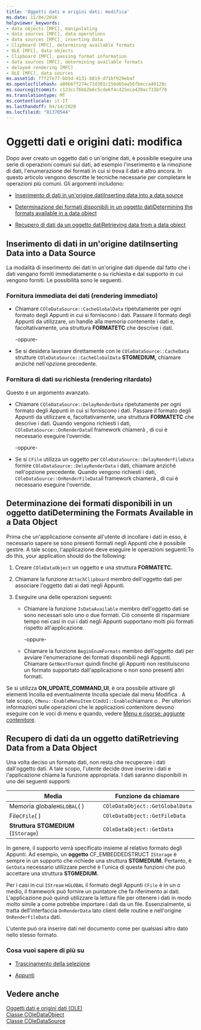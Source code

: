 ```yaml
---
title: 'Oggetti dati e origini dati: modifica'
ms.date: 11/04/2016
helpviewer_keywords:
- data objects [MFC], manipulating
- data sources [MFC], data operations
- data sources [MFC], inserting data
- Clipboard [MFC], determining available formats
- OLE [MFC], data objects
- Clipboard [MFC], passing format information
- data sources [MFC], determining available formats
- delayed rendering [MFC]
- OLE [MFC], data sources
ms.assetid: f7f27e77-bb5d-4131-b819-d71bf929ebaf
ms.openlocfilehash: a08b6ff274c73d301c156d65aa56fbecca49128c
ms.sourcegitcommit: c123cc76bb2b6c5cde6f4c425ece420ac733bf70
ms.translationtype: MT
ms.contentlocale: it-IT
ms.lasthandoff: 04/14/2020
ms.locfileid: "81370544"
---
```

# <a name="data-objects-and-data-sources-manipulation"></a>Oggetti dati e origini dati: modifica

Dopo aver creato un oggetto dati o un'origine dati, è possibile eseguire una serie di operazioni comuni sui dati, ad esempio l'inserimento e la rimozione di dati, l'enumerazione dei formati in cui si trova il dati e altro ancora. In questo articolo vengono descritte le tecniche necessarie per completare le operazioni più comuni. Gli argomenti includono:

- [Inserimento di dati in un'origine datiInserting data into a data source](#_core_inserting_data_into_a_data_source)

- [Determinazione dei formati disponibili in un oggetto datiDetermining the formats available in a data object](#_core_determining_the_formats_available_in_a_data_object)

- [Recupero di dati da un oggetto datiRetrieving data from a data object](#_core_retrieving_data_from_a_data_object)

## <a name="inserting-data-into-a-data-source"></a><a name="_core_inserting_data_into_a_data_source"></a>Inserimento di dati in un'origine datiInserting Data into a Data Source

La modalità di inserimento dei dati in un'origine dati dipende dal fatto che i dati vengano forniti immediatamente o su richiesta e dal supporto in cui vengono forniti. Le possibilità sono le seguenti.

### <a name="supplying-data-immediately-immediate-rendering"></a>Fornitura immediata dei dati (rendering immediato)

- Chiamare `COleDataSource::CacheGlobalData` ripetutamente per ogni formato degli Appunti in cui si forniscono i dati. Passare il formato degli Appunti da utilizzare, un handle alla memoria contenente i dati e, facoltativamente, una struttura **FORMATETC** che descrive i dati.

     -oppure-

- Se si desidera lavorare direttamente con le `COleDataSource::CacheData` strutture `COleDataSource::CacheGlobalData` **STGMEDIUM,** chiamare anziché nell'opzione precedente.

### <a name="supplying-data-on-demand-delayed-rendering"></a>Fornitura di dati su richiesta (rendering ritardato)

Questo è un argomento avanzato.

- Chiamare `COleDataSource::DelayRenderData` ripetutamente per ogni formato degli Appunti in cui si forniscono i dati. Passare il formato degli Appunti da utilizzare e, facoltativamente, una struttura **FORMATETC** che descrive i dati. Quando vengono richiesti i dati, `COleDataSource::OnRenderData`il framework chiamerà , di cui è necessario eseguire l'override.

     -oppure-

- Se si `CFile` utilizza un oggetto per `COleDataSource::DelayRenderFileData` fornire `COleDataSource::DelayRenderData` i dati, chiamare anziché nell'opzione precedente. Quando vengono richiesti i dati, `COleDataSource::OnRenderFileData`il framework chiamerà , di cui è necessario eseguire l'override.

## <a name="determining-the-formats-available-in-a-data-object"></a><a name="_core_determining_the_formats_available_in_a_data_object"></a>Determinazione dei formati disponibili in un oggetto datiDetermining the Formats Available in a Data Object

Prima che un'applicazione consente all'utente di incollare i dati in esso, è necessario sapere se sono presenti formati negli Appunti che è possibile gestire. A tale scopo, l'applicazione deve eseguire le operazioni seguenti:To do this, your application should do the following:

1. Creare `COleDataObject` un oggetto e una struttura **FORMATETC.**

1. Chiamare la funzione `AttachClipboard` membro dell'oggetto dati per associare l'oggetto dati ai dati negli Appunti.

1. Eseguire una delle operazioni seguenti:

   - Chiamare la funzione `IsDataAvailable` membro dell'oggetto dati se sono necessari solo uno o due formati. Ciò consente di risparmiare tempo nei casi in cui i dati negli Appunti supportano molti più formati rispetto all'applicazione.

     \-oppure-

   - Chiamare la funzione `BeginEnumFormats` membro dell'oggetto dati per avviare l'enumerazione dei formati disponibili negli Appunti. Chiamare `GetNextFormat` quindi finché gli Appunti non restituiscono un formato supportato dall'applicazione o non sono presenti altri formati.

Se si utilizza **ON_UPDATE_COMMAND_UI**, è ora possibile attivare gli elementi Incolla ed eventualmente Incolla speciale dal menu Modifica . A tale scopo, `CMenu::EnableMenuItem` `CCmdUI::Enable`chiamare o . Per ulteriori informazioni sulle operazioni che le applicazioni contenitore devono eseguire con le voci di menu e quando, vedere [Menu e risorse: aggiunte contenitore](../mfc/menus-and-resources-container-additions.md).

## <a name="retrieving-data-from-a-data-object"></a><a name="_core_retrieving_data_from_a_data_object"></a>Recupero di dati da un oggetto datiRetrieving Data from a Data Object

Una volta deciso un formato dati, non resta che recuperare i dati dall'oggetto dati. A tale scopo, l'utente decide dove inserire i dati e l'applicazione chiama la funzione appropriata. I dati saranno disponibili in uno dei seguenti supporti:

|Media|Funzione da chiamare|
|------------|----------------------|
|Memoria globale`HGLOBAL`( )|`COleDataObject::GetGlobalData`|
|File`CFile`( )|`COleDataObject::GetFileData`|
|**Struttura STGMEDIUM** (`IStorage`)|`COleDataObject::GetData`|

In genere, il supporto verrà specificato insieme al relativo formato degli Appunti. Ad esempio, un **oggetto** CF_EMBEDDEDSTRUCT `IStorage` è sempre in un supporto che richiede una struttura **STGMEDIUM.** Pertanto, è `GetData` necessario utilizzare perché è l'unica di queste funzioni che può accettare una struttura **STGMEDIUM.**

Per i casi in cui `IStream` `HGLOBAL` il formato degli Appunti `CFile` è in un o medio, il framework può fornire un puntatore che fa riferimento ai dati. L'applicazione può quindi utilizzare la lettura file per ottenere i dati in modo molto simile a come potrebbe importare i dati da un file. Essenzialmente, si tratta dell'interfaccia `OnRenderData` lato client delle routine e nell'origine `OnRenderFileData` dati.

L'utente può ora inserire dati nel documento come per qualsiasi altro dato nello stesso formato.

### <a name="what-do-you-want-to-know-more-about"></a>Cosa vuoi sapere di più su

- [Trascinamento della selezione](../mfc/drag-and-drop-ole.md)

- [Appunti](../mfc/clipboard.md)

## <a name="see-also"></a>Vedere anche

[Oggetti dati e origini dati (OLE)](../mfc/data-objects-and-data-sources-ole.md)<br/>
[Classe COleDataObject](../mfc/reference/coledataobject-class.md)<br/>
[Classe COleDataSource](../mfc/reference/coledatasource-class.md)
